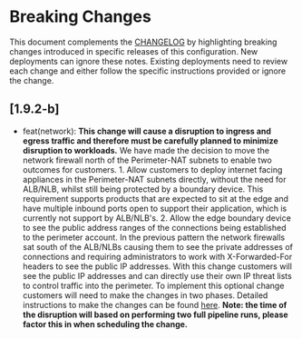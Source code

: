 # Breaking Changes
This document complements the [CHANGELOG](CHANGELOG.md) by highlighting breaking changes introduced in specific releases of this configuration. New deployments can ignore these notes. Existing deployments need to review each change and either follow the specific instructions provided or ignore the change. 

## [1.9.2-b]
- feat(network): **This change will cause a disruption to ingress and egress traffic and therefore must be carefully planned to minimize disruption to workloads.** We have made the decision to move the network firewall north of the Perimeter-NAT subnets to enable two outcomes for customers. 1. Allow customers to deploy internet facing appliances in the Perimeter-NAT subnets directly, without the need for ALB/NLB, whilst still being protected by a boundary device. This requirement supports products that are expected to sit at the edge and have multiple inbound ports open to support their application, which is currently not support by ALB/NLB's. 2. Allow the edge boundary device to see the public address ranges of the connections being established to the perimeter account. In the previous pattern the network firewalls sat south of the ALB/NLBs causing them to see the private addresses of connections and requiring administrators to work with X-Forwarded-For headers to see the public IP addresses. With this change customers will see the public IP addresses and can directly use their own IP threat lists to control traffic into the perimeter. To implement this optional change customers will need to make the changes in two phases. Detailed instructions to make the changes can be found [here](./documentation/1-9-2b-nfw-update-instructions). **Note: the time of the disruption will based on performing two full pipeline runs, please factor this in when scheduling the change.**